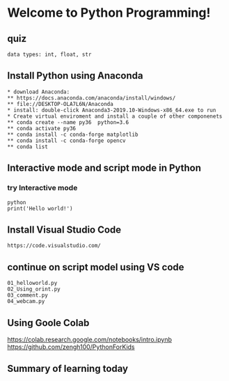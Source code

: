# Welcome to Python Programming!

## quiz
	data types: int, float, str
## Install Python using Anaconda
	* download Anaconda: 
	** https://docs.anaconda.com/anaconda/install/windows/
	** file://DESKTOP-OLA7L6N/Anaconda
	* install: double-click Anaconda3-2019.10-Windows-x86_64.exe to run
	* Create virtual enviroment and install a couple of other componenets
	** conda create --name py36  python=3.6
	** conda activate py36
	** conda install -c conda-forge matplotlib
	** conda install -c conda-forge opencv
	** conda list

## Interactive mode and script mode in Python
### try Interactive mode
    python
    print('Hello world!')

## Install Visual Studio Code
	https://code.visualstudio.com/

## continue on script model using VS code
	01_helloworld.py
	02_Using_orint.py
	03_comment.py
	04_webcam.py

## Using Goole Colab
https://colab.research.google.com/notebooks/intro.ipynb
https://github.com/zengh100/PythonForKids

## Summary of learning today
